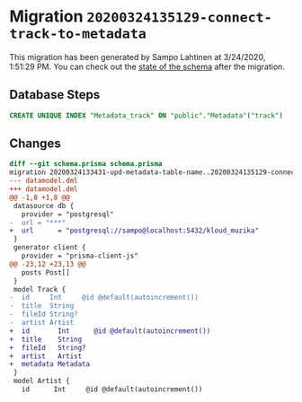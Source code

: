 # Migration `20200324135129-connect-track-to-metadata`

This migration has been generated by Sampo Lahtinen at 3/24/2020, 1:51:29 PM.
You can check out the [state of the schema](./schema.prisma) after the migration.

## Database Steps

```sql
CREATE UNIQUE INDEX "Metadata_track" ON "public"."Metadata"("track")
```

## Changes

```diff
diff --git schema.prisma schema.prisma
migration 20200324133431-upd-metadata-table-name..20200324135129-connect-track-to-metadata
--- datamodel.dml
+++ datamodel.dml
@@ -1,8 +1,8 @@
 datasource db {
   provider = "postgresql"
-  url = "***"
+  url      = "postgresql://sampo@localhost:5432/kloud_muzika"
 }
 generator client {
   provider = "prisma-client-js"
@@ -23,12 +23,13 @@
   posts Post[]
 }
 model Track {
-  id     Int     @id @default(autoincrement())
-  title  String
-  fileId String?
-  artist Artist
+  id       Int      @id @default(autoincrement())
+  title    String
+  fileId   String?
+  artist   Artist
+  metadata Metadata
 }
 model Artist {
   id      Int     @id @default(autoincrement())
```


